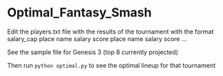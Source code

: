 # Optimal_Fantasy_Smash
Edit the players.txt file with the results of the tournament with the format
salary_cap
place name salary score
place name salary score
...

See the sample file for Genesis 3 (top 8 currently projected)

Then run `python optimal.py` to see the optimal lineup for that tournament
